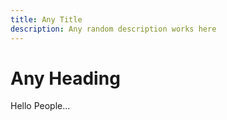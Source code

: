```yaml
---
title: Any Title
description: Any random description works here
---
```


# Any Heading

Hello People...